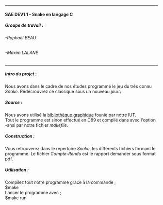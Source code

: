 _________________________________________
#### **SAE DEV1.1** - Snake en langage C

##### Groupe de travail : 
###### -Raphaël BEAU 
###### -Maxim LALANE 
_________________________________________

##### **Intro du projet :**
Nous avons dans le cadre de nos études programmé le jeu du très connu _Snake_. Redécrouvrez ce classique sous un nouveau jour.\

##### **Source :**
Nous avons utilisé la [bibliothèque graphique](http://www.iut-fbleau.fr/sitebp/doc/doc_bib_graphique/index.php) founie par notre IUT.\
Tout le programme est sinon effectué en C89 et complié dans avec l'option -ansi par notre fichier _makefile_.

##### **Construction :**
Vous retrouverez dans le repertoire _Snake_, les differents fichiers formant le programme. Le fichier _Compte-Rendu_ est le rapport demander sous format pdf.

##### **Utilisation :**
Compilez tout notre programme grace à la commande ;\
       $make\
Lancer le programme avec ;\
       $make run